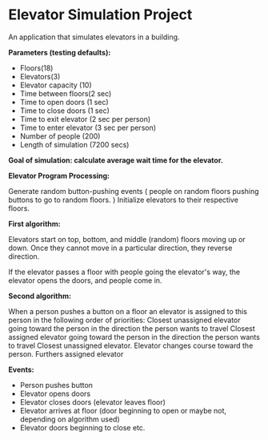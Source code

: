 # Elevator Simulation Project

An application that simulates elevators in a building.

<b>Parameters (testing defaults):</b>
- Floors(18)
- Elevators(3)
- Elevator capacity (10)
- Time between floors(2 sec)
- Time to open doors (1 sec)
- Time to close doors (1 sec)
- Time to exit elevator (2 sec per person)
- Time to enter elevator (3 sec per person)
- Number of people (200)
- Length of simulation (7200 secs)

<b>Goal of simulation: calculate average wait time for the elevator.</b>

<b>Elevator Program Processing:</b>

Generate random button-pushing events ( people on random floors pushing buttons to go to random floors. )
Initialize elevators to their respective floors. 

<b>First algorithm:</b>

Elevators start on top, bottom, and middle (random) floors moving up or down. Once they cannot move in a particular direction, they reverse direction.

If the elevator passes a floor with people going the elevator's way, the elevator opens the doors, and people come in.

<b>Second algorithm:</b>

When a person pushes a button on a floor an elevator is assigned to this person in the following order of priorities:
Closest unassigned elevator going toward the person in the direction the person wants to travel
Closest assigned elevator going toward the person in the direction the person wants to travel
Closest unassigned elevator. Elevator changes course toward the person. Furthers assigned elevator

<b>Events:</b>

- Person pushes button
- Elevator opens doors
- Elevator closes doors (elevator leaves floor)
- Elevator arrives at floor (door beginning to open or maybe not, depending on algorithm used)
- Elevator doors beginning to close
etc.
